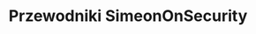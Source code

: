 ---
title: "Przewodniki SimeonOnSecurity"
description: "Zapoznaj się z zaawansowanymi technikami, praktycznymi samouczkami i eksperckimi spostrzeżeniami w obszarach takich jak kontrola wersji, administracja systemem, praktyki związane z cyberbezpieczeństwem, zarządzanie siecią i tworzenie oprogramowania. Zdobądź cenne umiejętności i rozwijaj się dzięki naszym szczegółowym przewodnikom."
tags: ["zaawansowane przewodniki", "techniczne samouczki", "kontrola wersji", "aktualizacje Linuxa", "zarządzanie serwerem", "wiersz poleceń", "techniki programowania", "tworzenie oprogramowania", "administracja siecią", "praktyki związane z cyberbezpieczeństwem", "aktualizacje systemu", "zdalny dostęp", "administracja Linuxem", "konfiguracje zabezpieczeń", "rozwiązywanie problemów", "najlepsze praktyki kodowania", "zarządzanie kodem źródłowym", "konserwacja systemu", "bezpieczeństwo sieciowe", "aktualizacje firmware", "konfiguracja systemu", "infrastruktura IT", "aktualizacje oprogramowania", "polecenia Linuxa", "zarządzanie siecią", "optymalizacja systemu", "umiejętności programistyczne", "automatyzacja", "ochrona danych", "konserwacja serwera", "protokoły sieciowe"]
---
